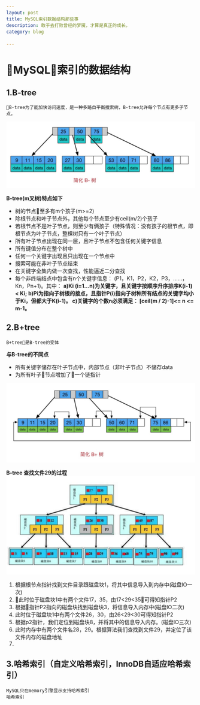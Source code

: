```yaml
---
layout: post
title: MySQL索引数据结构那些事
description: 敢于去打败曾经的梦魇，才算是真正的成长。 
category: blog

---
```


# MySQL索引的数据结构

## 1.B-tree

    B-tree为了能加快访问速度，是一种多路自平衡搜索树，B-tree允许每个节点有更多子节点。

![mysql_index-1](/images/mysql_index/mysql_index-1.png)

<b>B-tree(m叉树)特点如下</b>
* 树的节点至多有m个孩子(m>=2)
* 除根节点和叶子节点外，其他每个节点至少有ceil(m/2)个孩子
* 若根节点不是叶子节点，则至少有俩孩子（特殊情况：没有孩子的根节点，即根节点为叶子节点，整棵树只有一个叶子节点）
* 所有叶子节点出现在同一层，且叶子节点不包含任何关键字信息
* 所有键值分布在整个树中
* 任何一个关键字出现且只出现在一个节点中
* 搜索可能在非叶子节点结束
* 在关键字全集内做一次查找，性能逼近二分查找
* 每个非终端结点中包含有n个关键字信息： (P1，K1，P2，K2，P3，......，Kn，Pn+1)。其中：
       <b>a)Ki (i=1...n)为关键字，且关键字按顺序升序排序K(i-1)< Ki; 
       b)Pi为指向子树根的接点，且指针P(i)指向子树种所有结点的关键字均小于Ki，但都大于K(i-1)。 
       c)关键字的个数n必须满足： [ceil(m / 2)-1]<= n <= m-1。</b>
## 2.B+tree

    B+tree是B-tree的变体

<b>与B-tree的不同点</b>
* 所有关键字储存在叶子节点中，内部节点（非叶子节点）不储存data
* 为所有叶子节点增加了一个链指针

![mysql_index-2](/images/mysql_index/mysql_index-2.png)

<b>B-tree 查找文件29的过程</b>
![mysql_index-2](/images/mysql_index/mysql_index-3.png)

1. 根据根节点指针找到文件目录跟磁盘块1，将其中信息导入到内存中(磁盘IO一次)
2. 此时位于磁盘块1中有两个文件17，35，由17<29<35可得知指针P2
3. 根据指针P2指向的磁盘块找到磁盘块3，将信息导入内存中(磁盘IO二次)
4. 此时位于磁盘块1中有两个文件26，30，由26<29<30可得知指针P2
5. 根据p2指针，我们定位到磁盘块8，并将其中的信息导入内存。(磁盘IO三次)
6. 此时内存中有两个文件名28，29。根据算法我们查找到文件29，并定位了该文件内存的磁盘地址
7. 
## 3.哈希索引（自定义哈希索引，InnoDB自适应哈希索引）

    MySQL只在memory引擎显示支持哈希索引
    哈希索引
